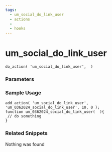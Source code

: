 ```yaml
---
tags: 
  - um_social_do_link_user
  - actions
  - 
  - hooks
---
```

# um\_social\_do\_link\_user

``` php:no-line-numbers
do_action( 'um_social_do_link_user',  )
```
<div class='hook-sep'></div>

### Parameters

<div class='hook-sep'></div>



### Sample Usage

``` php:no-line-numbers
add_action( 'um_social_do_link_user', 'um_0362024_social_do_link_user', 10, 0 );
function um_0362024_social_do_link_user(  ){
 // do something
}
```
<div class='hook-sep'></div>



### Related Snippets

Nothing was found

